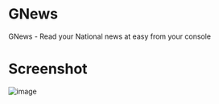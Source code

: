 # GNews
GNews - Read your National news at easy from your console
# Screenshot
![image](https://github.githubassets.com/images/modules/logos_page/GitHub-Mark.png)
